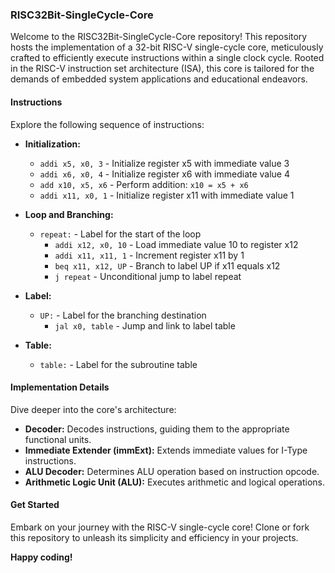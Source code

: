 ### RISC32Bit-SingleCycle-Core

Welcome to the RISC32Bit-SingleCycle-Core repository! This repository hosts the implementation of a 32-bit RISC-V single-cycle core, meticulously crafted to efficiently execute instructions within a single clock cycle. Rooted in the RISC-V instruction set architecture (ISA), this core is tailored for the demands of embedded system applications and educational endeavors.

#### Instructions

Explore the following sequence of instructions:

- **Initialization:**
  - `addi x5, x0, 3` - Initialize register x5 with immediate value 3
  - `addi x6, x0, 4` - Initialize register x6 with immediate value 4
  - `add x10, x5, x6` - Perform addition: `x10 = x5 + x6`
  - `addi x11, x0, 1` - Initialize register x11 with immediate value 1

- **Loop and Branching:**
  - `repeat:` - Label for the start of the loop
    - `addi x12, x0, 10` - Load immediate value 10 to register x12
    - `addi x11, x11, 1` - Increment register x11 by 1
    - `beq x11, x12, UP` - Branch to label UP if x11 equals x12
    - `j repeat` - Unconditional jump to label repeat

- **Label:**
  - `UP:` - Label for the branching destination
    - `jal x0, table` - Jump and link to label table

- **Table:**
  - `table:` - Label for the subroutine table

#### Implementation Details

Dive deeper into the core's architecture:

- **Decoder:** Decodes instructions, guiding them to the appropriate functional units.
- **Immediate Extender (immExt):** Extends immediate values for I-Type instructions.
- **ALU Decoder:** Determines ALU operation based on instruction opcode.
- **Arithmetic Logic Unit (ALU):** Executes arithmetic and logical operations.

#### Get Started

Embark on your journey with the RISC-V single-cycle core! Clone or fork this repository to unleash its simplicity and efficiency in your projects.

**Happy coding!**

